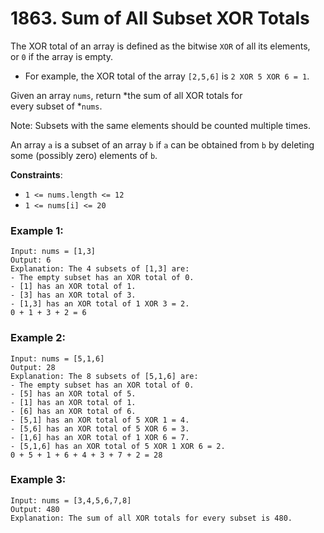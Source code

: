 # 1863. Sum of All Subset XOR Totals

The XOR total of an array is defined as the bitwise `XOR` of all its elements, or `0` if the array is empty.

- For example, the XOR total of the array `[2,5,6]` is `2 XOR 5 XOR 6 = 1`.

Given an array `nums`, return *the sum of all XOR totals for every subset of *`nums`. 

Note: Subsets with the same elements should be counted multiple times.

An array `a` is a subset of an array `b` if `a` can be obtained from `b` by deleting some (possibly zero) elements of `b`.

**Constraints**:
- `1 <= nums.length <= 12`
- `1 <= nums[i] <= 20`

### Example 1:
```
Input: nums = [1,3]
Output: 6
Explanation: The 4 subsets of [1,3] are:
- The empty subset has an XOR total of 0.
- [1] has an XOR total of 1.
- [3] has an XOR total of 3.
- [1,3] has an XOR total of 1 XOR 3 = 2.
0 + 1 + 3 + 2 = 6
```

### Example 2:
```
Input: nums = [5,1,6]
Output: 28
Explanation: The 8 subsets of [5,1,6] are:
- The empty subset has an XOR total of 0.
- [5] has an XOR total of 5.
- [1] has an XOR total of 1.
- [6] has an XOR total of 6.
- [5,1] has an XOR total of 5 XOR 1 = 4.
- [5,6] has an XOR total of 5 XOR 6 = 3.
- [1,6] has an XOR total of 1 XOR 6 = 7.
- [5,1,6] has an XOR total of 5 XOR 1 XOR 6 = 2.
0 + 5 + 1 + 6 + 4 + 3 + 7 + 2 = 28
```

### Example 3:
```
Input: nums = [3,4,5,6,7,8]
Output: 480
Explanation: The sum of all XOR totals for every subset is 480.
```
